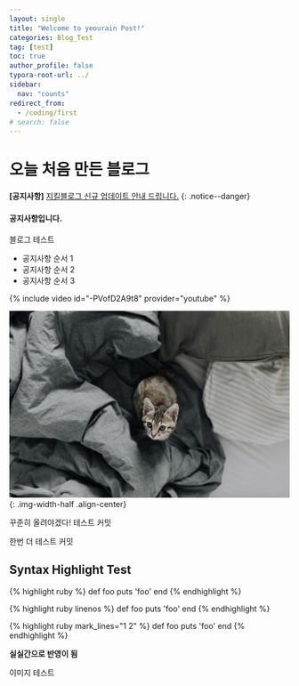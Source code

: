 ```yaml
---
layout: single
title: "Welcome to yeourain Post!"
categories: Blog_Test
tag: [test]
toc: true
author_profile: false
typora-root-url: ../
sidebar:
  nav: "counts"
redirect_from:
  - /coding/first
# search: false
---
```


# 오늘 처음 만든 블로그

**[공지사항]** [지킬블로그 신규 업데이트 안내 드립니다.](https://mmistakes.github.io/minimal-mistakes/docs/quick-start-guide/)
{: .notice--danger}

<div class="notice--success">
<h4>공지사항입니다.</h4>
<p>블로그 테스트</p>
<ul>
    <li>공지사항 순서 1</li>
    <li>공지사항 순서 2</li>
    <li>공지사항 순서 3</li>
</ul>
</div>
{% include video id="-PVofD2A9t8" provider="youtube" %}

![kitten-bed-cat-look-6050114](/images/2023-02-22-first/kitten-bed-cat-look-6050114.jpg){: .img-width-half .align-center}

꾸준히 올려야겠다!
테스트 커밋

한번 더 테스트 커밋

## Syntax Highlight Test

{% highlight ruby %}
def foo
puts 'foo'
end
{% endhighlight %}

{% highlight ruby linenos %}
def foo
puts 'foo'
end
{% endhighlight %}

{% highlight ruby mark_lines="1 2" %}
def foo
puts 'foo'
end
{% endhighlight %}

**실실간으로 반영이 됨**

이미지 테스트

